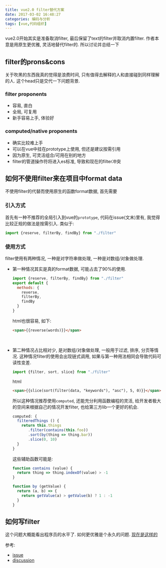 ```yaml
---
title: vue2.0 filter替代方案
date: 2017-03-02 16:48:27
categories: 编码与分析
tags: [vue,代码组织]
---
```

vue2.0开始其实是准备取消filter, 最后保留了text的filter并取消内置filter. 作者本意是用原生更优雅, 灵活地替代filter的. 所以讨论并总结一下

<!--more-->

## filter的prons&cons

关于吹黑的东西我真的觉得是浪费时间, 只有值得去解释的人和直接碰到同样理解的人. 这个head只是交代一下问题背景.

### filter proponents

+ 容易, 直白
+ 全局, 可复用
+ 新手容易上手, 体验好

### computed/native proponents

+ 确实比较难上手
+ 可以在vue中挂在prototype上使用, 但还是建议按需引用
+ 因为原生, 可灵活组合/可用在别的地方
+ filter的管道操作符将进入es标准, 导致和现在的filter冲突

## 如何不使用filter来在项目中format data

不使用filter的代替而使用原生的函数format数据, 首先需要

### 引入方式

首先有一种不推荐的全局引入到vue的`prototype`, 代码在issue(文末)里有, 我觉得比较正规的做法是按需引入.  类似于:

```js
import {reserve, filterBy, findBy} from "./filter"
```

### 使用方式

filter使用有两种情况, 一种是对字符串做处理, 一种是对数组/对象做处理.

+ 第一种情况其实是真的format数据, 可能占去了90%的使用.

  ```js
  import {reserve, filterBy, findBy} from "./filter"
  export default {
    methods: {
      reverse,
      filterBy,
      findBy
    }
  }
  ```

  html也很容易, 如下:

  ```html
  <span>{{reverse(words)}}</span>
  ```

  ​

+ 第二种情况占比相对少, 是对数组/对象做处理, 一般用于过滤, 排序, 分页等情况. 这种情况filter的使用会出现链式调用, 如果与第一种用法相同会导致代码可读性变差.

  ```js
  import {filter, sort, slice} from "./filter"
  ```

  html

  ```html
  <span>{{slice(sort(filter(data, "keywords"), "asc"), 5, 0)}}</span>
  ```

  所以这种情况推荐使用`computed`, 还能充分利用函数编程的灵活, 给开发者极大的空间来根据自己的情况开发filter, 也给第三方lib一个更好的机会.

  ```js
  computed: {
    filteredThings () {
      return this.things
         .filter(contains(this.foo))
         .sort(by(thing => thing.bar))
         .slice(0, 10)
    }
  }
  ```

  这些辅助函数可能是:

  ```js
  function contains (value) {
    return thing => thing.indexOf(value) > -1
  }

  function by (getValue) {
    return (a, b) => {
      return getValue(a) > getValue(b) ? 1 : -1
    }
  }
  ```

## 如何写filter

这个问题大概能看出程序员的水平了. 如何更优雅是个永久的问题. [现在是这样的](https://github.com/fjonas/vueFormatData)



参考:

+ [issue](https://github.com/vuejs/vue/issues/2756)
+ [discussion](https://forum-archive.vuejs.org/topic/3896/i-m-going-to-miss-filters-in-vue-2-0)